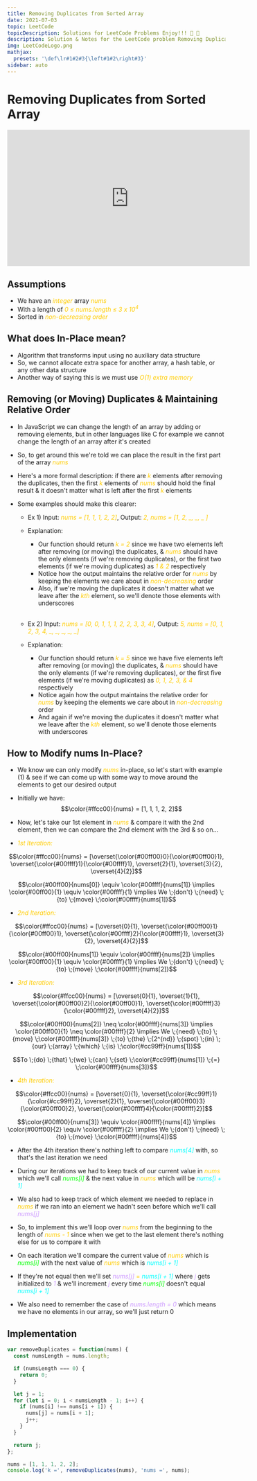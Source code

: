 ```yaml
---
title: Removing Duplicates from Sorted Array
date: 2021-07-03
topic: LeetCode
topicDescription: Solutions for LeetCode Problems Enjoy!!! 🍌 🐒
description: Solution & Notes for the LeetCode problem Removing Duplicates from Sorted Array.
img: LeetCodeLogo.png
mathjax:
  presets: '\def\lr#1#2#3{\left#1#2\right#3}'
sidebar: auto
---
```


# Removing Duplicates from Sorted Array

<iframe width="560" height="315" src="https://www.youtube.com/embed/ApBQCp1RfnA" title="YouTube video player" frameborder="0" allow="accelerometer; autoplay; clipboard-write; encrypted-media; gyroscope; picture-in-picture" allowfullscreen></iframe>

## Assumptions

- We have an <span style="color:#ffcc00">_integer_</span> array <span style="color:#ffcc00">_nums_</span>
- With a length of <span style="color:#ffcc00">_0 &#8804; nums.length &#8804; 3 x 10<sup>4</sup>_</span>
- Sorted in <span style="color:#ffcc00">_non-decreasing order_</span>

## What does In-Place mean?

- Algorithm that transforms input using no auxiliary data structure
- So, we cannot allocate extra space for another array, a hash table, or any other data structure
- Another way of saying this is we must use <span style="color:#ffcc00">_O(1) extra memory_</span>

## Removing (or Moving) Duplicates & Maintaining Relative Order

- In JavaScript we can change the length of an array by adding or removing elements, but in other languages like C for example we cannot change the length of an array after it's created
- So, to get around this we're told we can place the result in the first part of the array <span style="color:#ffcc00">_nums_</span>
- Here's a more formal description: if there are <span style="color:#ffcc00">_k_</span> elements after removing the duplicates, then the first <span style="color:#ffcc00">_k_</span> elements of <span style="color:#ffcc00">_nums_</span> should hold the final result & it doesn't matter what is left after the first <span style="color:#ffcc00">_k_</span> elements
- Some examples should make this clearer:

  - Ex 1) Input: <span style="color:#ffcc00">_nums = [1, 1, 1, 2, 2]_</span>, Output: <span style="color:#ffcc00">_2, nums = [1, 2, \_, \_, \_ ]_</span>

  - Explanation:

    - Our function should return <span style="color:#ffcc00">_k = 2_</span> since we have two elements left after removing (or moving) the duplicates, & <span style="color:#ffcc00">_nums_</span> should have the only elements (if we're removing duplicates), or the first two elements (if we're moving duplicates) as <span style="color:#ffcc00">_1 & 2_</span> respectively
    - Notice how the output maintains the relative order for <span style="color:#ffcc00">_nums_</span> by keeping the elements we care about in <span style="color:#ffcc00">_non-decreasing_</span> order
    - Also, if we're moving the duplicates it doesn't matter what we leave after the <span style="color:#ffcc00">_kth_</span> element, so we'll denote those elements with underscores</br></br>

  - Ex 2) Input: <span style="color:#ffcc00">_nums = [0, 0, 1, 1, 1, 2, 2, 3, 3, 4]_</span>, Output: <span style="color:#ffcc00">_5, nums = [0, 1, 2, 3, 4, \_, \_, \_, \_, \_]_</span>

  - Explanation:

    - Our function should return <span style="color:#ffcc00">_k = 5_</span> since we have five elements left after removing (or moving) the duplicates, & <span style="color:#ffcc00">_nums_</span> should have the only elements (if we're removing duplicates), or the first five elements (if we're moving duplicates) as <span style="color:#ffcc00">_0, 1, 2, 3, & 4_</span> respectively
    - Notice again how the output maintains the relative order for <span style="color:#ffcc00">_nums_</span> by keeping the elements we care about in <span style="color:#ffcc00">_non-decreasing_</span> order
    - And again if we're moving the duplicates it doesn't matter what we leave after the <span style="color:#ffcc00">_kth_</span> element, so we'll denote those elements with underscores

## How to Modify nums In-Place?

- We know we can only modify <span style="color:#ffcc00">_nums_</span> in-place, so let's start with example (1) & see if we can come up with some way to move around the elements to get our desired output

* Initially we have:
  $$\color{#ffcc00}{nums} = [1, 1, 1, 2, 2]$$

* Now, let's take our 1st element in <span style="color:#ffcc00">_nums_</span> & compare it with the 2nd element, then we can compare the 2nd element with the 3rd & so on...

* <span style="color:#ffcc00">_1st Iteration:_</span>

$$\color{#ffcc00}{nums} = [\overset{\color{#00ff00}0}{\color{#00ff00}1}, \overset{\color{#00ffff}1}{\color{#00ffff}1}, \overset{2}{1}, \overset{3}{2}, \overset{4}{2}]$$

$$\color{#00ff00}{nums[0]} \equiv \color{#00ffff}{nums[1]} \implies \color{#00ff00}{1} \equiv \color{#00ffff}{1} \implies We \;{don't} \;{need} \;{to} \;{move} \;\color{#00ffff}{nums[1]}$$

- <span style="color:#ffcc00">_2nd Iteration:_</span>

$$\color{#ffcc00}{nums} = [\overset{0}{1}, \overset{\color{#00ff00}1}{\color{#00ff00}1}, \overset{\color{#00ffff}2}{\color{#00ffff}1}, \overset{3}{2}, \overset{4}{2}]$$

$$\color{#00ff00}{nums[1]} \equiv \color{#00ffff}{nums[2]} \implies \color{#00ff00}{1} \equiv \color{#00ffff}{1} \implies We \;{don't} \;{need} \;{to} \;{move} \;\color{#00ffff}{nums[2]}$$

- <span style="color:#ffcc00">_3rd Iteration:_</span>

$$\color{#ffcc00}{nums} = [\overset{0}{1}, \overset{1}{1}, \overset{\color{#00ff00}2}{\color{#00ff00}1}, \overset{\color{#00ffff}3}{\color{#00ffff}2}, \overset{4}{2}]$$

$$\color{#00ff00}{nums[2]} \neq \color{#00ffff}{nums[3]} \implies \color{#00ff00}{1} \neq \color{#00ffff}{2} \implies We \;{need} \;{to} \;{move} \;\color{#00ffff}{nums[3]} \;{to} \;{the} \;{2^{nd}} \;{spot} \;{in} \;{our} \;{array} \;{which} \;{is} \;\color{#cc99ff}{nums[1]}$$

$$To \;{do} \;{that} \;{we} \;{can} \;{set} \;\color{#cc99ff}{nums[1]} \;{=} \;\color{#00ffff}{nums[3]}$$

- <span style="color:#ffcc00">_4th Iteration:_</span>

$$\color{#ffcc00}{nums} = [\overset{0}{1}, \overset{\color{#cc99ff}1}{\color{#cc99ff}2}, \overset{2}{1}, \overset{\color{#00ff00}3}{\color{#00ff00}2}, \overset{\color{#00ffff}4}{\color{#00ffff}2}]$$

$$\color{#00ff00}{nums[3]} \equiv \color{#00ffff}{nums[4]} \implies \color{#00ff00}{2} \equiv \color{#00ffff}{2} \implies We \;{don't} \;{need} \;{to} \;{move} \;\color{#00ffff}{nums[4]}$$

- After the 4th iteration there's nothing left to compare <span style="color:#00ffff">_nums[4]_</span> with, so that's the last iteration we need

* During our iterations we had to keep track of our current value in <span style="color:#ffcc00">_nums_</span> which we'll call <span style="color:#00ff00">_nums[i]_</span> & the next value in <span style="color:#ffcc00">_nums_</span> which will be <span style="color:#00ffff">_nums[i + 1]_</span>

* We also had to keep track of which element we needed to replace in <span style="color:#ffcc00">_nums_</span> if we ran into an element we hadn't seen before which we'll call <span style="color:#cc99ff">_nums[j]_</span>

* So, to implement this we'll loop over <span style="color:#ffcc00">_nums_</span> from the beginning to the length of <span style="color:#ffcc00">_nums - 1_</span> since when we get to the last element there's nothing else for us to compare it with

* On each iteration we'll compare the current value of <span style="color:#ffcc00">_nums_</span> which is <span style="color:#00ff00">_nums[i]_</span> with the next value of <span style="color:#ffcc00">_nums_</span> which is <span style="color:#00ffff">_nums[i + 1]_</span>

* If they're not equal then we'll set <span style="color:#cc99ff">_nums[j]_</span> <span style="color:#ffcc00">=</span> <span style="color:#00ffff">_nums[i + 1]_</span> where <span style="color:#cc99ff">_j_</span> gets initialized to <span style="color:#cc99ff">_1_</span> & we'll increment <span style="color:#cc99ff">_j_</span> every time <span style="color:#00ff00">_nums[i]_</span> doesn't equal <span style="color:#00ffff">_nums[i + 1]_</span>

* We also need to remember the case of <span style="color:#cc99ff">_nums.length = 0_</span> which means we have no elements in our array, so we'll just return 0

## Implementation

<code-group>
<code-block title="Removing Duplicates from Sorted Array">

```js
var removeDuplicates = function(nums) {
  const numsLength = nums.length;

  if (numsLength === 0) {
    return 0;
  }

  let j = 1;
  for (let i = 0; i < numsLength - 1; i++) {
    if (nums[i] !== nums[i + 1]) {
      nums[j] = nums[i + 1];
      j++;
    }
  }

  return j;
};

nums = [1, 1, 1, 2, 2];
console.log('k =', removeDuplicates(nums), 'nums =', nums);
```

</code-block>
</code-group>

<style lang="stylus" scoped>
iframe 
  margin-top 2rem

.theme-code-group
  margin-top 2rem
  div.extra-class::before
    font-size 1rem
    pre
      margin-bottom 0
</style>
